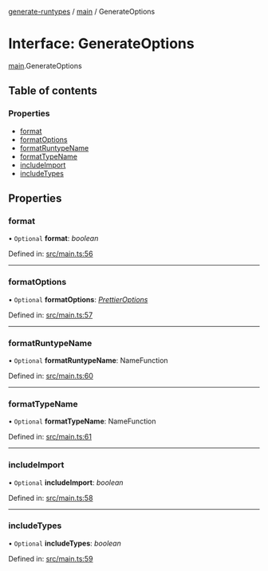 [generate-runtypes](../README.md) / [main](../modules/main.md) / GenerateOptions

# Interface: GenerateOptions

[main](../modules/main.md).GenerateOptions

## Table of contents

### Properties

- [format](main.generateoptions.md#format)
- [formatOptions](main.generateoptions.md#formatoptions)
- [formatRuntypeName](main.generateoptions.md#formatruntypename)
- [formatTypeName](main.generateoptions.md#formattypename)
- [includeImport](main.generateoptions.md#includeimport)
- [includeTypes](main.generateoptions.md#includetypes)

## Properties

### format

• `Optional` **format**: *boolean*

Defined in: [src/main.ts:56](https://github.com/cobraz/generate-runtypes/blob/c1f01ea/src/main.ts#L56)

___

### formatOptions

• `Optional` **formatOptions**: [*PrettierOptions*](main.prettieroptions.md)

Defined in: [src/main.ts:57](https://github.com/cobraz/generate-runtypes/blob/c1f01ea/src/main.ts#L57)

___

### formatRuntypeName

• `Optional` **formatRuntypeName**: NameFunction

Defined in: [src/main.ts:60](https://github.com/cobraz/generate-runtypes/blob/c1f01ea/src/main.ts#L60)

___

### formatTypeName

• `Optional` **formatTypeName**: NameFunction

Defined in: [src/main.ts:61](https://github.com/cobraz/generate-runtypes/blob/c1f01ea/src/main.ts#L61)

___

### includeImport

• `Optional` **includeImport**: *boolean*

Defined in: [src/main.ts:58](https://github.com/cobraz/generate-runtypes/blob/c1f01ea/src/main.ts#L58)

___

### includeTypes

• `Optional` **includeTypes**: *boolean*

Defined in: [src/main.ts:59](https://github.com/cobraz/generate-runtypes/blob/c1f01ea/src/main.ts#L59)
